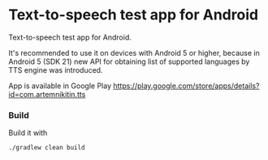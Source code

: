 # Text-to-speech test app for Android
Text-to-speech test app for Android.   

It's recommended to use it on devices with Android 5 or higher, because in Android 5 (SDK 21) new API for obtaining list of supported languages by TTS engine was introduced.

App is available in Google Play https://play.google.com/store/apps/details?id=com.artemnikitin.tts

### Build
Build it with
```
./gradlew clean build
```
